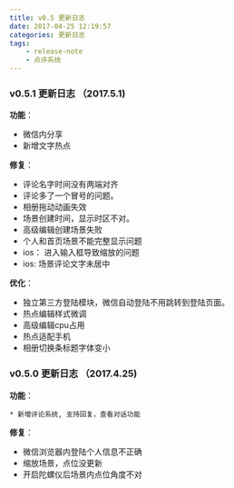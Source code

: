 ```yaml
---
title: v0.5 更新日志
date: 2017-04-25 12:19:57
categories: 更新日志
tags: 
    - release-note
    - 点评系统
---
```


### v0.5.1 更新日志 （2017.5.1)

**功能**：

* 微信内分享
* 新增文字热点


**修复**： 

* 评论名字时间没有两端对齐
* 评论多了一个冒号的问题。
* 相册拖动动画失效
* 场景创建时间，显示时区不对。
* 高级编辑创建场景失败
* 个人和首页场景不能完整显示问题
* ios： 进入输入框导致缩放的问题
* ios: 场景评论文字未居中


**优化**：

* 独立第三方登陆模块，微信自动登陆不用跳转到登陆页面。
* 热点编辑样式微调
* 高级编辑cpu占用
* 热点适配手机
* 相册切换条标题字体变小


### v0.5.0 更新日志 （2017.4.25)

**功能**：

    * 新增评论系统, 支持回复，查看对话功能

**修复**：

* 微信浏览器内登陆个人信息不正确
* 缩放场景，点位没更新
* 开启陀螺仪后场景内点位角度不对
